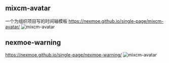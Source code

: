 ## mixcm-avatar
一个为组织项目写的时间轴模板
https://nexmoe.github.io/single-page/mixcm-avatar/
![mixcm-avatar](https://nexmoe.github.io/single-page/cover/2738569080.png)

## nexmoe-warning
https://nexmoe.github.io/single-page/nexmoe-warning/
![mixcm-avatar](https://nexmoe.github.io/single-page/cover/59f545cd0b244.png)
